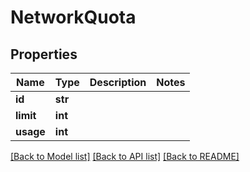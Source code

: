 # NetworkQuota

## Properties
Name | Type | Description | Notes
------------ | ------------- | ------------- | -------------
**id** | **str** |  | 
**limit** | **int** |  | 
**usage** | **int** |  | 

[[Back to Model list]](../README.md#documentation-for-models) [[Back to API list]](../README.md#documentation-for-api-endpoints) [[Back to README]](../README.md)

